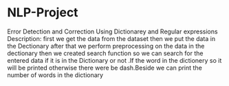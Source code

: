 # NLP-Project
Error Detection and Correction Using  Dictionarey and Regular expressions
Description: first we get the data from the dataset then we put the data in the Dectionary after that we perform preprocessing on the data in the dectionary then we created search function so we can search for the entered data if it is in the Dictionary or not .If the word in the dictionery so it will be printed otherwise there were be dash.Beside we can print the number of words in the dictionary
